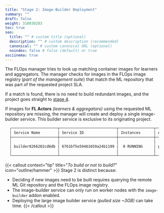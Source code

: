 ```yaml
---
title: "Stage 2: Image-Builder Deployment"
summary: ""
draft: false
weight: 310030203
toc: true
seo:
  title: "" # custom title (optional)
  description: "" # custom description (recommended)
  canonical: "" # custom canonical URL (optional)
  noindex: false # false (default) or true
asciinema: true
---
```


The FLOps manager tries to look up matching container images for learners and aggregators.
The manager checks for images in the FLOps image registry (*part of the management suite*) that match the ML repository that was part of the requested project SLA. 

If a match is found, there is no need to build redundant images, and the project goes straight to [stage 4](/docs/manuals/flops-addon/flops-project-workflow/stages/stage-4-fl-actors-deployment/).

If images for **FL Actors** *(learners & aggregators)* using the requested ML repository are missing, the manager will create and deploy a single image-builder service.
This builder service is exclusive to its originating project.

```bash
  ╭─────────────────────┬──────────────────────────┬────────────────┬──────────────────┬──────────────────────────╮     
  │ Service Name        │ Service ID               │ Instances      │ App Name         │ App ID                   │     
  ├─────────────────────┼──────────────────────────┼────────────────┼──────────────────┼──────────────────────────┤     
  │                     │                          │                │                  │                          │     
  │ builder8266202cd6db │ 6761bf5e59461659a24b1199 │  0 RUNNING     │ projc3fd78f56b75 │ 6761bf5d59461659a24b1197 │      
  │                     │                          │                │                  │                          │     
  ╰─────────────────────┴──────────────────────────┴────────────────┴──────────────────┴──────────────────────────╯     
```

{{< callout context="tip" title="*To build or not to build?*" icon="outline/hammer" >}}
  Stage 2 is distinct because:
  - Deciding if new images need to be built requires querying the remote ML Git repository and the FLOps image registry.
  - The image-builder service can only run on worker nodes with the `image-builder` addon enabled.
  - Deploying the large image builder service *(pulled size ~3GB)* can take time.
{{< /callout >}}
